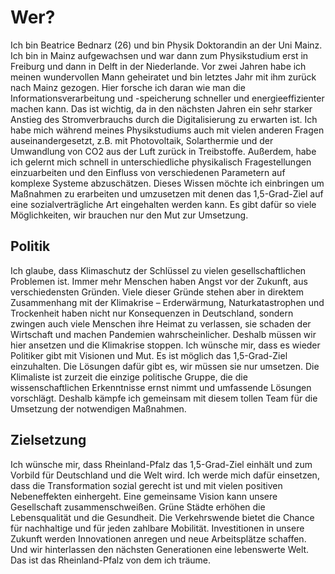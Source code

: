 # Wer?

Ich bin Beatrice Bednarz (26) und bin Physik Doktorandin an der Uni Mainz. Ich bin in Mainz aufgewachsen und war dann zum Physikstudium erst in Freiburg und dann in Delft in der Niederlande. Vor zwei Jahren habe ich meinen wundervollen Mann geheiratet und bin letztes Jahr mit ihm zurück nach Mainz gezogen. Hier forsche ich daran wie man die Informationsverarbeitung und -speicherung schneller und energieeffizienter machen kann. Das ist wichtig, da in den nächsten Jahren ein sehr starker Anstieg des Stromverbrauchs durch die Digitalisierung zu erwarten ist.
Ich habe mich während meines Physikstudiums auch mit vielen anderen Fragen auseinandergesetzt, z.B. mit Photovoltaik, Solarthermie und der Umwandlung von CO2 aus der Luft zurück in Treibstoffe. Außerdem, habe ich gelernt mich schnell in unterschiedliche physikalisch Fragestellungen einzuarbeiten und den Einfluss von verschiedenen Parametern auf komplexe Systeme abzuschätzen. Dieses Wissen möchte ich einbringen um Maßnahmen zu erarbeiten und umzusetzen mit denen das 1,5-Grad-Ziel auf eine sozialverträgliche Art eingehalten werden kann. Es gibt dafür so viele Möglichkeiten, wir brauchen nur den Mut zur Umsetzung.

## Politik

Ich glaube, dass Klimaschutz der Schlüssel zu vielen gesellschaftlichen Problemen ist. Immer mehr Menschen haben Angst vor der Zukunft, aus verschiedensten Gründen. Viele dieser Gründe stehen aber in direktem Zusammenhang mit der Klimakrise – Erderwärmung, Naturkatastrophen und Trockenheit haben nicht nur Konsequenzen in Deutschland, sondern zwingen auch viele Menschen ihre Heimat zu verlassen, sie schaden der Wirtschaft und machen Pandemien wahrscheinlicher. Deshalb müssen wir hier ansetzen und die Klimakrise stoppen. Ich wünsche mir, dass es wieder Politiker gibt mit Visionen und Mut. Es ist möglich das 1,5-Grad-Ziel einzuhalten. Die Lösungen dafür gibt es, wir müssen sie nur umsetzen. Die Klimaliste ist zurzeit die einzige politische Gruppe, die die wissenschaftlichen Erkenntnisse ernst nimmt und umfassende Lösungen vorschlägt. Deshalb kämpfe ich gemeinsam mit diesem tollen Team für die Umsetzung der notwendigen Maßnahmen.

## Zielsetzung

Ich wünsche mir, dass Rheinland-Pfalz das 1,5-Grad-Ziel einhält und zum Vorbild für Deutschland und die Welt wird. Ich werde mich dafür einsetzen, dass die Transformation sozial gerecht ist und mit vielen positiven Nebeneffekten einhergeht. Eine gemeinsame Vision kann unsere Gesellschaft zusammenschweißen. Grüne Städte erhöhen die Lebensqualität und die Gesundheit. Die Verkehrswende bietet die Chance für nachhaltige und für jeden zahlbare Mobilität. Investitionen in unsere Zukunft werden Innovationen anregen und neue Arbeitsplätze schaffen. Und wir hinterlassen den nächsten Generationen eine lebenswerte Welt. Das ist das Rheinland-Pfalz von dem ich träume.
